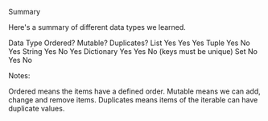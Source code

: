 Summary

Here's a summary of different data types we learned.

Data Type Ordered? Mutable? Duplicates?
List Yes Yes Yes
Tuple Yes No Yes
String Yes No Yes
Dictionary Yes Yes No (keys must be unique)
Set No Yes No

Notes:

Ordered means the items have a defined order.
Mutable means we can add, change and remove items.
Duplicates means items of the iterable can have duplicate values.
